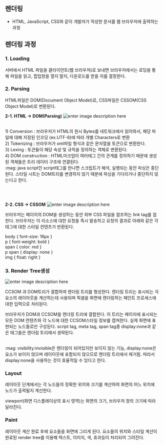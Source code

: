 
## 렌더링
- HTML, JavaScript, CSS와 같이 개발자가 작성한 문서를 웹 브라우저에 출력하는 과정


## 렌더링 과정

### 1. Loading
서버에서 HTML 파일을 클라이언트(웹 브라우저)로 보내면 브라우저에서는 로딩을 통해 파일을 읽고, 팝업창을 열지 말지, 다운로드를 받을 지를 결정한다.

### 2. Parsing
HTML파일은 DOM(Document Object Model)로, CSS파일은 CSSOM(CSS Object Model)로 변환된다.
   
   **2-1. HTML -> DOM(Parsing)** 
	   ![enter image description here](https://developers.google.com/web/fundamentals/performance/critical-rendering-path/images/full-process.png?hl=ko)
	  

 <br>
	   1) Conversion : 브라우저가 HTML의 원시 Bytes를 네트워크에서 읽어와서, 해당 파일에 대해 지정된 인코딩 (ex.UTF-8)에 따라 개별 Characters로 변환<br>
	   2) Tokenizing : 브라우저가 xml파일 형식과 같은 문자열을 토큰으로 변환한다. <br>
	   3) Lexing : 토큰들이 해당 속성 및 규칙을 정의하는 객체로 변환된다.<br>
	   4) DOM construction : HTML마크업이 여러태그 간의 관계를 정의하기 때문에 생성된 객체들은 트리 데이터 구조에 연결된다. 
 <br>
:mag: java script인 script태그를 만나면 스크립트가 해석, 실행되는 동안 파싱은 중단된다. 스타일 시트는 DOM트리를 변경하지 않기 때문에 파싱을 기다리거나 중단하지 않는다고 한다.

	   
<br><br>

**2-2. CSS -> CSSOM**
![enter image description here](https://developers.google.com/web/fundamentals/performance/critical-rendering-path/images/cssom-tree.png?hl=ko)

브라우저는 페이지의 DOM을 생성하는 동안 외부 CSS 파일을 참조하는 link tag를 접한다. 브라우저는 이 리소스에 대한 요청을 즉시 발송하고 요청의 결과로 아래와 같은 각 태그에 대한 스타일 컨텐츠가 반환된다.

 body { font-size:  16px  }<br>
 p { font-weight: bold }<br>
 span { color: red }<br>
 p span { display: none }<br>
 img {  float: right }<br>


### 3. Render Tree생성


![enter image description here](https://developers.google.com/web/fundamentals/performance/critical-rendering-path/images/render-tree-construction.png)

CCSOM 과 DOM트리가 결합하여 렌더링 트리를 형성한다. 
렌더링 트리는 표시되는 각 요소의 레이아웃을 계산하는데 사용되며 픽셀을 화면에 렌더링하는 페인트 프로세스에 대한 입력으로 처리된다. 

브라우저가 DOM과 CCSOM을 렌더링 트리에 결합한다. 이 트리는 페이지에 표시되는 모든 DOM 컨텐츠와 각 노드에 대한 CCSOM스타일 정보를 캡쳐한다. 실제 화면에 표현되는 노드들로만 구성된다.
script tag, meta tag, span tag중 display:none과 같은 태그들은 렌더링 트리에서 생략된다.

<br>  
:mag:  visibility:invisible은 렌더링이 되어있지만 보이지 않는 기능, display:none은 요소가 보이지 않으며 레이아웃에 포함되지 않으므로 렌더링 트리에서 제거됨. 따라서 display:none을 사용하는 것이 효율적일 수 있다고 한다.


### Layout
레이아웃 단계에서는 각 노드들의 정확한 위치와 크기를 계산하여 화면의 어느 위치에 노드가 출력될지 계산한다.

viewport(화면 디스플레이상의 표시 영역)는 화면의 크기, 브라우저 창의 크기에 따라 달라진다.

### Paint
레이아웃 계산 완료 후에 요소들을 화면에 그리게 된다. 요소들의 위치와 스타일 계산이 완료된 render tree를 이용해 텍스트, 이미지, 색, 효과등이 처리되어 그려진다. 